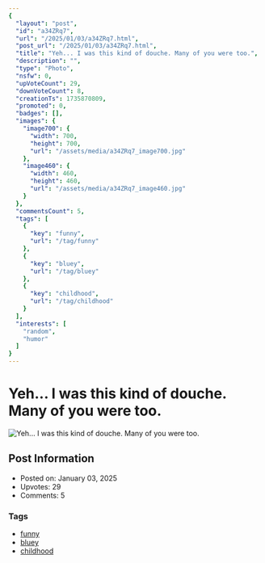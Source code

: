 ```yaml
---
{
  "layout": "post",
  "id": "a34ZRq7",
  "url": "/2025/01/03/a34ZRq7.html",
  "post_url": "/2025/01/03/a34ZRq7.html",
  "title": "Yeh... I was this kind of douche. Many of you were too.",
  "description": "",
  "type": "Photo",
  "nsfw": 0,
  "upVoteCount": 29,
  "downVoteCount": 8,
  "creationTs": 1735870809,
  "promoted": 0,
  "badges": [],
  "images": {
    "image700": {
      "width": 700,
      "height": 700,
      "url": "/assets/media/a34ZRq7_image700.jpg"
    },
    "image460": {
      "width": 460,
      "height": 460,
      "url": "/assets/media/a34ZRq7_image460.jpg"
    }
  },
  "commentsCount": 5,
  "tags": [
    {
      "key": "funny",
      "url": "/tag/funny"
    },
    {
      "key": "bluey",
      "url": "/tag/bluey"
    },
    {
      "key": "childhood",
      "url": "/tag/childhood"
    }
  ],
  "interests": [
    "random",
    "humor"
  ]
}
---
```


# Yeh... I was this kind of douche. Many of you were too.

![Yeh... I was this kind of douche. Many of you were too.](/assets/media/a34ZRq7_image700.jpg)

## Post Information

- Posted on: January 03, 2025
- Upvotes: 29
- Comments: 5

### Tags

- [funny](/tag/funny)
- [bluey](/tag/bluey)
- [childhood](/tag/childhood)
